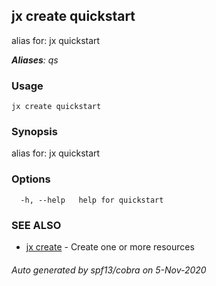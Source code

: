 ## jx create quickstart

alias for: jx quickstart

***Aliases**: qs*

### Usage

```
jx create quickstart
```

### Synopsis

alias for: jx quickstart

### Options

```
  -h, --help   help for quickstart
```

### SEE ALSO

* [jx create](jx_create.md)	 - Create one or more resources

###### Auto generated by spf13/cobra on 5-Nov-2020
